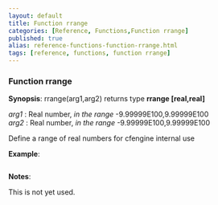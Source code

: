 ```yaml
---
layout: default
title: Function rrange
categories: [Reference, Functions,Function rrange]
published: true
alias: reference-functions-function-rrange.html
tags: [reference, functions, function rrange]
---
```


### Function rrange

**Synopsis**: rrange(arg1,arg2) returns type **rrange [real,real]**

  
 *arg1* : Real number, *in the range* -9.99999E100,9.99999E100   
 *arg2* : Real number, *in the range* -9.99999E100,9.99999E100   

Define a range of real numbers for cfengine internal use

**Example**:  
   

```cf3

```

**Notes**:  
   

This is not yet used.
